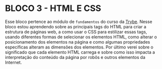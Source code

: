 # BLOCO 3 - HTML E CSS

Esse bloco pertence ao módulo de `fundamentos` do curso da [Trybe](https://www.betrybe.com/). Nesse bloco estou aprendendo sobre as principais tags do HTML para criar a estrutura de páginas web, a como usar o CSS para estilizar essas tags, usando diferentes formas de selecionar os elementos HTML, como alterar o posicionamento dos elementos na página e como algumas propriedades específicas alteram as dimensões dos elementos. Por último verei sobre o significado que cada elemento HTML carrega e sobre como isso impacta a interpretação do conteúdo da página por robôs e outros elementos da Internet.

